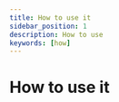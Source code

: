 ```yaml
---
title: How to use it
sidebar_position: 1
description: How to use
keywords: [how]
---
```


# How to use it
